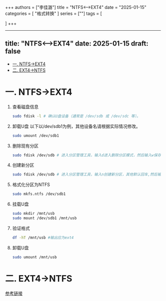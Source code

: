 +++
authors = ["李佳潞"]
title = "NTFS<-->EXT4"
date = "2025-01-15"
categories = [
    "格式转换"
]
series = [""]
tags = [
   
]
+++

---
title: "NTFS<-->EXT4"
date: 2025-01-15
draft: false
---
- [一. NTFS-\>EXT4](#一-ntfs-ext4)
- [二. EXT4-\>NTFS](#二-ext4-ntfs)

# 一. NTFS->EXT4
1. 查看磁盘信息
    ```bash
    sudo fdisk -l # 确认U盘设备（通常是 /dev/sdb 或 /dev/sdc 等）。
    ```
2. 卸载U盘
    以下以/dev/sdb1为例，其他设备名请根据实际情况修改。
    ```bash
    sudo umount /dev/sdb1
    ```
3. 删除现有分区
    ```bash
    sudo fdisk /dev/sdb # 进入分区管理工具，输入d进入删除分区模式，然后输入w保存修改。
    ```

4. 创建新分区
    ```bash
    sudo fdisk /dev/sdb # 进入分区管理工具，输入n创建新分区，其他默认回车,然后输入w保存修改。
    ```

5. 格式化分区为NTFS
    ```bash
    sudo mkfs.ntfs /dev/sdb1
    ```

6. 挂载U盘
    ```bash
    sudo mkdir /mnt/usb
    sudo mount /dev/sdb1 /mnt/usb
    ```

7. 验证格式
    ```bash
    df -hT /mnt/usb #输出应为ext4
    ```

8. 卸载U盘
    ```bash
    sudo umount /mnt/usb
    ```


# 二. EXT4->NTFS

[参考链接](https://blog.csdn.net/weixin_43681705/article/details/125040908)